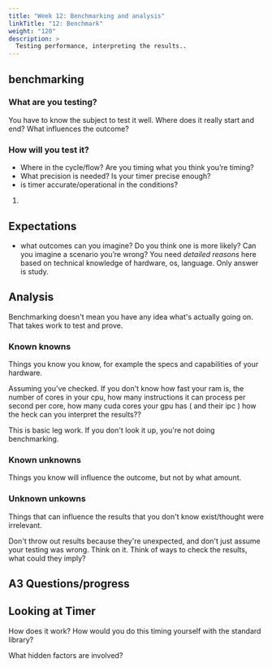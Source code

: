 ```yaml
---
title: "Week 12: Benchmarking and analysis" 
linkTitle: "12: Benchmark"
weight: "120"
description: >
  Testing performance, interpreting the results..
---
```


## benchmarking

### What are you testing?
You have to know the subject to test it well. Where does it really start and end? What influences the outcome?

### How will you test it? 
  - Where in the cycle/flow? Are you timing what you think you’re timing?
  - What precision is needed? Is your timer precise enough?
  - is timer accurate/operational in the conditions?
1. 

## Expectations
  - what outcomes can you imagine? Do you think one is more likely? Can you imagine a scenario you’re wrong? You need _detailed reasons_ here based on technical knowledge of hardware, os, language. Only answer is study.

## Analysis

Benchmarking doesn't mean you have any idea what's actually going on. That takes work to test and prove.

### Known knowns

Things you know you know, for example the specs and capabilities of your hardware.

Assuming you've checked. If you don't know how fast your ram is, the number of cores in your cpu, how many instructions it can process per second per core, how many cuda cores your gpu has ( and their ipc ) how the heck can you interpret the results??

This is basic leg work. If you don't look it up, you're not doing benchmarking.

### Known unknowns

Things you know will influence the outcome, but not by what amount.

### Unknown unkowns

Things that can influence the results that you don't know exist/thought were irrelevant.

Don't throw out results because they're unexpected, and don't just assume your testing was wrong. Think on it. Think of ways to check the results, what could they imply?

## A3 Questions/progress

## Looking at Timer

How does it work? How would you do this timing yourself with the standard library?

What hidden factors are involved?